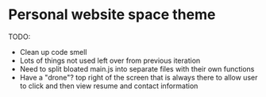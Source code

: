 # Personal website space theme

TODO:
* Clean up code smell
* Lots of things not used left over from previous iteration
* Need to split bloated main.js into separate files with their own functions
* Have a "drone"? top right of the screen that is always there to allow user to click and then view resume and contact information 